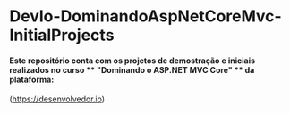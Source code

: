 # DevIo-DominandoAspNetCoreMvc-InitialProjects
#### Este repositório conta com os projetos de demostração e iniciais realizados no curso ** "Dominando o ASP.NET MVC Core" ** da plataforma: 
(https://desenvolvedor.io)
